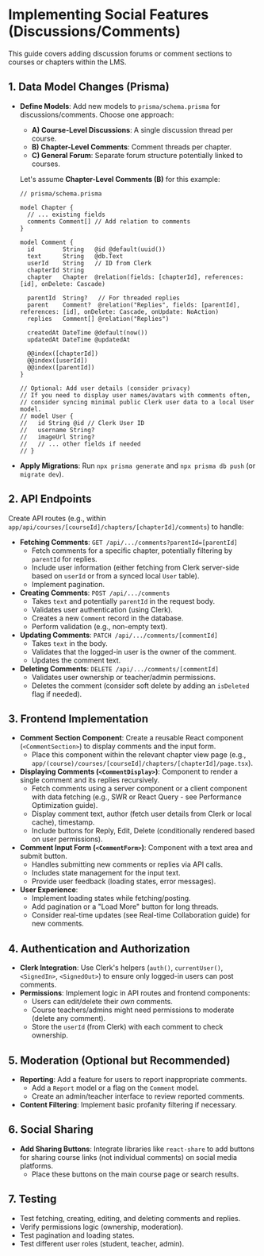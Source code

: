 # Implementing Social Features (Discussions/Comments)

This guide covers adding discussion forums or comment sections to courses or chapters within the LMS.

## 1. Data Model Changes (Prisma)

- **Define Models**: Add new models to `prisma/schema.prisma` for discussions/comments. Choose one approach:
    - **A) Course-Level Discussions**: A single discussion thread per course.
    - **B) Chapter-Level Comments**: Comment threads per chapter.
    - **C) General Forum**: Separate forum structure potentially linked to courses.

    Let's assume **Chapter-Level Comments (B)** for this example:

  ```prisma
  // prisma/schema.prisma

  model Chapter {
    // ... existing fields
    comments Comment[] // Add relation to comments
  }

  model Comment {
    id        String   @id @default(uuid())
    text      String   @db.Text
    userId    String   // ID from Clerk
    chapterId String
    chapter   Chapter  @relation(fields: [chapterId], references: [id], onDelete: Cascade)

    parentId  String?   // For threaded replies
    parent    Comment?  @relation("Replies", fields: [parentId], references: [id], onDelete: Cascade, onUpdate: NoAction)
    replies   Comment[] @relation("Replies")

    createdAt DateTime @default(now())
    updatedAt DateTime @updatedAt

    @@index([chapterId])
    @@index([userId])
    @@index([parentId])
  }

  // Optional: Add user details (consider privacy)
  // If you need to display user names/avatars with comments often,
  // consider syncing minimal public Clerk user data to a local User model.
  // model User {
  //   id String @id // Clerk User ID
  //   username String?
  //   imageUrl String?
  //   // ... other fields if needed
  // }
  ```

- **Apply Migrations**: Run `npx prisma generate` and `npx prisma db push` (or `migrate dev`).

## 2. API Endpoints

Create API routes (e.g., within `app/api/courses/[courseId]/chapters/[chapterId]/comments`) to handle:

- **Fetching Comments**: `GET /api/.../comments?parentId=[parentId]`
    - Fetch comments for a specific chapter, potentially filtering by `parentId` for replies.
    - Include user information (either fetching from Clerk server-side based on `userId` or from a synced local `User` table).
    - Implement pagination.
- **Creating Comments**: `POST /api/.../comments`
    - Takes `text` and potentially `parentId` in the request body.
    - Validates user authentication (using Clerk).
    - Creates a new `Comment` record in the database.
    - Perform validation (e.g., non-empty text).
- **Updating Comments**: `PATCH /api/.../comments/[commentId]`
    - Takes `text` in the body.
    - Validates that the logged-in user is the owner of the comment.
    - Updates the comment text.
- **Deleting Comments**: `DELETE /api/.../comments/[commentId]`
    - Validates user ownership or teacher/admin permissions.
    - Deletes the comment (consider soft delete by adding an `isDeleted` flag if needed).

## 3. Frontend Implementation

- **Comment Section Component**: Create a reusable React component (`<CommentSection>`) to display comments and the input form.
    - Place this component within the relevant chapter view page (e.g., `app/(course)/courses/[courseId]/chapters/[chapterId]/page.tsx`).
- **Displaying Comments (`<CommentDisplay>`)**: Component to render a single comment and its replies recursively.
    - Fetch comments using a server component or a client component with data fetching (e.g., SWR or React Query - see Performance Optimization guide).
    - Display comment text, author (fetch user details from Clerk or local cache), timestamp.
    - Include buttons for Reply, Edit, Delete (conditionally rendered based on user permissions).
- **Comment Input Form (`<CommentForm>`)**: Component with a text area and submit button.
    - Handles submitting new comments or replies via API calls.
    - Includes state management for the input text.
    - Provide user feedback (loading states, error messages).
- **User Experience**: 
    - Implement loading states while fetching/posting.
    - Add pagination or a "Load More" button for long threads.
    - Consider real-time updates (see Real-time Collaboration guide) for new comments.

## 4. Authentication and Authorization

- **Clerk Integration**: Use Clerk's helpers (`auth()`, `currentUser()`, `<SignedIn>`, `<SignedOut>`) to ensure only logged-in users can post comments.
- **Permissions**: Implement logic in API routes and frontend components:
    - Users can edit/delete their *own* comments.
    - Course teachers/admins might need permissions to moderate (delete any comment).
    - Store the `userId` (from Clerk) with each comment to check ownership.

## 5. Moderation (Optional but Recommended)

- **Reporting**: Add a feature for users to report inappropriate comments.
    - Add a `Report` model or a flag on the `Comment` model.
    - Create an admin/teacher interface to review reported comments.
- **Content Filtering**: Implement basic profanity filtering if necessary.

## 6. Social Sharing

- **Add Sharing Buttons**: Integrate libraries like `react-share` to add buttons for sharing course links (not individual comments) on social media platforms.
    - Place these buttons on the main course page or search results.

## 7. Testing

- Test fetching, creating, editing, and deleting comments and replies.
- Verify permissions logic (ownership, moderation).
- Test pagination and loading states.
- Test different user roles (student, teacher, admin). 